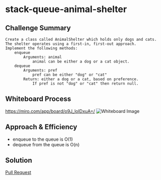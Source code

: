 # stack-queue-animal-shelter
## Challenge Summary

    Create a class called AnimalShelter which holds only dogs and cats.
    The shelter operates using a first-in, first-out approach.
    Implement the following methods:
        enqueue
            Arguments: animal
                animal can be either a dog or a cat object.
        dequeue
            Arguments: pref
                pref can be either "dog" or "cat"
            Return: either a dog or a cat, based on preference.
                If pref is not "dog" or "cat" then return null.





## Whiteboard Process
<!-- Embedded whiteboard image -->
<https://miro.com/app/board/o9J_loIDxuA=/>
![Whiteboard Image]()

## Approach & Efficiency
<!-- What approach did you take? Why? What is the Big O space/time for this approach? -->
- enqueue to the queue is O(1)
- dequeue from the queue is O(n)
## Solution
<!-- Show how to run your code, and examples of it in action -->
[Pull Request](https://github.com/mohammadsilwadi/data-structures-and-algorithms/pull/28)

